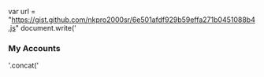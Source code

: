 var url = "https://gist.github.com/nkpro2000sr/6e501afdf929b59effa271b0451088b4.js"
document.write('<h3>My Accounts</h3>'.concat('<script src="',url,'"></script\>'))
